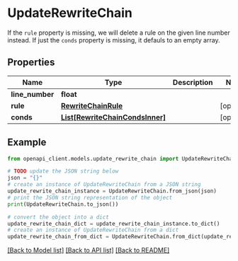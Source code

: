 # UpdateRewriteChain

If the `rule` property is missing, we will delete a rule on the given line number instead. If just the `conds` property is missing, it defauls to an empty array.

## Properties

Name | Type | Description | Notes
------------ | ------------- | ------------- | -------------
**line_number** | **float** |  | 
**rule** | [**RewriteChainRule**](RewriteChainRule.md) |  | [optional] 
**conds** | [**List[RewriteChainCondsInner]**](RewriteChainCondsInner.md) |  | [optional] 

## Example

```python
from openapi_client.models.update_rewrite_chain import UpdateRewriteChain

# TODO update the JSON string below
json = "{}"
# create an instance of UpdateRewriteChain from a JSON string
update_rewrite_chain_instance = UpdateRewriteChain.from_json(json)
# print the JSON string representation of the object
print(UpdateRewriteChain.to_json())

# convert the object into a dict
update_rewrite_chain_dict = update_rewrite_chain_instance.to_dict()
# create an instance of UpdateRewriteChain from a dict
update_rewrite_chain_from_dict = UpdateRewriteChain.from_dict(update_rewrite_chain_dict)
```
[[Back to Model list]](../README.md#documentation-for-models) [[Back to API list]](../README.md#documentation-for-api-endpoints) [[Back to README]](../README.md)



